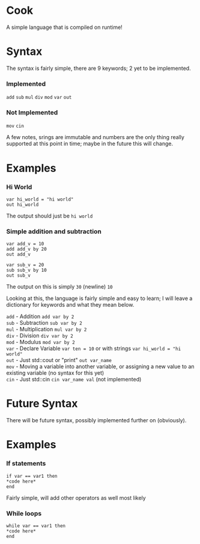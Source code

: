 # Cook
A simple language that is compiled on runtime!
# Syntax
The syntax is fairly simple, there are 9 keywords; 2 yet to be implemented.

### Implemented
`add`
`sub`
`mul`
`div`
`mod`
`var`
`out`

### Not Implemented
`mov`
`cin`

A few notes, srings are immutable and numbers are the only thing really supported at this point in time; maybe in the future this will change.

# Examples

### Hi World
```
var hi_world = "hi world"
out hi_world
```
The output should just be `hi world`

### Simple addition and subtraction
```
var add_v = 10
add add_v by 20
out add_v

var sub_v = 20
sub sub_v by 10
out sub_v
```
The output on this is simply `30` (newline) `10`

Looking at this, the language is fairly simple and easy to learn; I will leave a dictionary for keywords and what they mean below.

`add` - Addition `add var by 2` <br />
`sub` - Subtraction `sub var by 2` <br />
`mul` - Multiplication `mul var by 2` <br />
`div` - Division `div var by 2` <br />
`mod` - Modulus `mod var by 2` <br />
`var` - Declare Variable `var ten = 10` or with strings `var hi_world = "hi world"` <br />
`out` - Just std::cout or "print" `out var_name` <br />
`mov` - Moving a variable into another variable, or assigning a new value to an existing variable (no syntax for this yet) <br />
`cin` - Just std::cin `cin var_name val` (not implemented) <br />

# Future Syntax

There will be future syntax, possibly implemented further on (obviously).

# Examples

### If statements

```
if var == var1 then
*code here*
end
```

Fairly simple, will add other operators as well most likely

### While loops

```
while var == var1 then
*code here*
end
```
